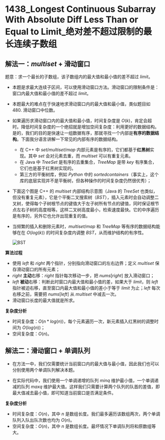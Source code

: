 # 1438_Longest Continuous Subarray With Absolute Diff Less Than or Equal to Limit_绝对差不超过限制的最长连续子数组

## 解法一：$multiset$ + 滑动窗口

题意：求一个最长的子数组，该子数组内的最大值和最小值的差不超过 $limit$。

- 本题是求最大连续子区间，可以使用滑动窗口方法。滑动窗口的限制条件是：窗口内最大值和最小值的差不超过 $limit$。
- 本题最大的难点在于快速地求滑动窗口内的最大值和最小值，类似题目如 480. 滑动窗口中位数。
- 如果遍历求滑动窗口内的最大值和最小值，时间复杂度是 $O(k)$，肯定会超时。降低时间复杂度的一个绝招就是增加空间复杂度：利用更好的数据结构。是的，我们的目的是快速让一组数据有序，那就寻找一个内部是**有序的数据结构**。下面我分语言讲解一下常见的内部有序的数据结构。
  - 在 C++ 中 $set/multiset/map$ 内部元素是有序的，它们都基于**红黑树**实现。其中 $set$ 会对元素去重，而 $multiset$ 可以有重复元素。
  - 在 Java 中 $TreeSet$ 是有序的去重集合，$TreeMap$ 是带 $key$ 有序集合，它们也是基于红黑树实现的。
  - 第三方的平衡树库，例如 $Python$ 中的 $sortedcontainers$（事实上，这个库的底层实现并不是平衡树，但各种操作的时间复杂度仍然很优秀）；

- 下面这个图是 C++ 的 $multiset$ 内部结构示意图（Java 的 $TreeSet$ 也类似，但没有重复元素），它是个平衡二叉搜索树（$BST$），插入元素时会自动调整二叉树，使得每个子树根节点的键值大于左子树所有节点的键值，同时保证根节点左右子树的高度相等。这样二叉树高度最小，检索速度最快。它的中序遍历是有序的，另外它也允许出现重复的值。

- 当频繁的插入和删除元素时，$multiset/map$ 和 $TreeMap$ 等有序的数据结构能够在在 $O(log(k))$ 的时间复杂度内调整 $BST$，从而维护结构的有序性。


    ![BST](https://pic.leetcode-cn.com/1612321227-bFppUa-image.png)

**算法过程**
- 使用 $left$ 和 $right$ 两个指针，分别指向滑动窗口的左右边界；定义 $multiset$ 保存滑动窗口的所有元素；
- $right$ **主动**右移：$right$ 指针每次移动一步，把 $nums[right]$ 放入滑动窗口；
- $left$ **被动**右移：判断此时窗口内最大值和最小值的差，如果大于 $limit$，则 $left$ 指针被迫右移，直至窗口内最大值和最小值的差小于等于 $limit$ 为止；$left$ 每次右移之前，需要把 $nums[left]$ 从 $multiset$ 中减去一次。
- 滑动窗口长度的最大值就是所求。

**复杂度分析**
- 时间复杂度：$O(n*log(n))$，每个元素遍历一次，新元素插入红黑树的调整时间为 $O(log(n))$；
- 空间复杂度：$O(n)$。

## 解法二：滑动窗口 + 单调队列

- 在方法一中，我们仅需要统计当前窗口内的最大值与最小值，因此我们也可以分别使用两个单调队列解决本题。

- 在实际代码中，我们使用一个单调递增的队列 $minq$ 维护最小值，一个单调递减的队列 $maxq$ 维护最大值。这样我们只需要计算两个队列的队首的差值，即最大值减去最小值，即可知道当前窗口是否满足条件。

**复杂度分析**

- 时间复杂度：$O(n)$，其中 $n$ 是数组长度。我们最多遍历该数组两次，两个单调队列入队出队次数也均为 $O(n)$。
- 空间复杂度：$O(n)$，其中 $n$ 是数组长度。最坏情况下单调队列将和原数组等大。

